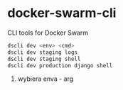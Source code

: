 # docker-swarm-cli

CLI tools for Docker Swarm

```bash
dscli dev <env> <cmd>
dscli dev staging logs
dscli dev staging shell
dscli dev production django shell
```

1. wybiera enva - arg
